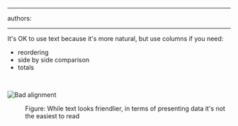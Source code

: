 

---
authors:

---




<span class='intro'> <div>It's OK to use text because it's more natural, but use columns if you need&#58;</div>
<ul><li>reordering</li>
<li>side by side comparison</li>
<li>totals</li></ul> </span>

​<dl class="Image"><dt><img alt="Bad alignment" src="http&#58;//www.ssw.com.au/ssw/Standards/Rules/Images/ColumnsText.jpg" /></dt>
<dd>Figure&#58; While text looks friendlier, in terms of presenting data it's not the easiest to read</dd></dl>



